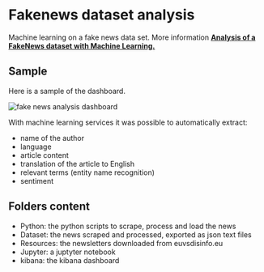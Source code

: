 # Fakenews dataset analysis
Machine learning on a fake news data set. More information **[Analysis of a FakeNews dataset with Machine Learning.](http://www.robertomarchetto.com/fake_news_dataset_analysis_with_machine_learning)**

## Sample
Here is a sample of the dashboard.

![fake news analysis dashboard](http://www.robertomarchetto.com/images/fake_news/machine_learning_fake_news_analysis.png)

With machine learning services it was possible to automatically extract:
* name of the author
* language
* article content
* translation of the article to English
* relevant terms (entity name recognition)
* sentiment

## Folders content
* Python: the python scripts to scrape, process and load the news
* Dataset: the news scraped and processed, exported as json text files
* Resources: the newsletters downloaded from euvsdisinfo.eu
* Jupyter: a juptyter notebook
* kibana: the kibana dashboard
